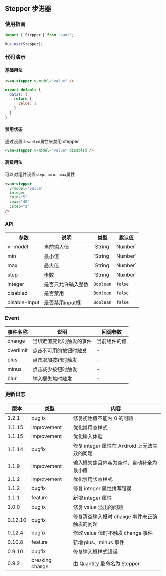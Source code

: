 ## Stepper 步进器

### 使用指南
``` javascript
import { Stepper } from 'vant';

Vue.use(Stepper);
```

### 代码演示

#### 基础用法

```html
<van-stepper v-model="value" />
```

```javascript
export default {
  data() {
    return {
      value: 1
    }
  }
}
```

#### 禁用状态
通过设置`disabled`属性来禁用 stepper

```html
<van-stepper v-model="value" disabled />
```

#### 高级用法

可以对组件设置`step`、`min`、`max`属性

```html
<van-stepper
  v-model="value"
  integer
  :min="5"
  :max="40"
  :step="2"
/>
```

### API

| 参数 | 说明 | 类型 | 默认值 |
|-----------|-----------|-----------|-------------|
| v-model | 当前输入值 | `String | Number` | 最小值 |
| min | 最小值 | `String | Number` | `1` |
| max | 最大值 | `String | Number` | - |
| step | 步数 | `String | Number` | `1` |
| integer | 是否只允许输入整数 | `Boolean` | `false` |
| disabled | 是否禁用 | `Boolean` | `false` |
| disable-input | 是否禁用input框 | `Boolean` | `false` |

### Event

| 事件名称 | 说明 | 回调参数 |
|-----------|-----------|-----------|
| change | 当绑定值变化时触发的事件 | 当前组件的值 |
| overlimit | 点击不可用的按钮时触发 | - |
| plus | 点击增加按钮时触发 | - |
| minus | 点击减少按钮时触发 | - |
| blur | 输入框失焦时触发 | - |

### 更新日志

| 版本 | 类型 | 内容 |
|-----------|-----------|-----------|
| 1.2.1 | bugfix | 修复初始值不能为 0 的问题 |
| 1.1.15 | improvement | 优化禁用态样式 |
| 1.1.15 | improvement | 优化输入体验 |
| 1.1.14 | bugfix | 修复 integer 属性在 Android 上无法生效的问题 |
| 1.1.9 | improvement | 输入框失焦且内容为空时，自动补全为最小值 |
| 1.1.2 | improvement | 优化禁用状态样式 |
| 1.1.2 | bugfix | 修复 integer 属性拼写错误 |
| 1.1.1 | feature | 新增 integer 属性 |
| 1.0.0 | bugfix | 修复 value 溢出的问题 |
| 0.12.10 | bugfix | 修复清空输入框时 change 事件未正确触发的问题 |
| 0.12.4 | bugfix | 修改 value 值时不触发 change 事件 |
| 0.10.8 | feature | 新增 plus、minus 事件 |
| 0.9.10 | bugfix | 修复输入框样式错误 |
| 0.9.2 | breaking change | 由 Quantity 重命名为 Stepper |
